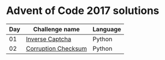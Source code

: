 # Advent of Code 2017 solutions

| Day | Challenge name | Language |
| --- | -------------- | -------- |
| 01 | [Inverse Captcha](http://adventofcode.com/2017/day/1) | Python |
| 02 | [Corruption Checksum](http://adventofcode.com/2017/day/2) | Python |
